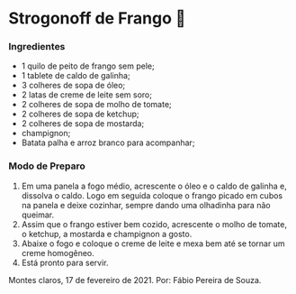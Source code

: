 # Strogonoff de Frango :chicken:

### Ingredientes

 - 1 quilo de peito de frango sem pele;
 - 1 tablete de caldo de galinha;
 - 3 colheres de sopa de óleo;
 - 2 latas de creme de leite sem soro;
 - 2 colheres de sopa de molho de tomate;
 - 2 colheres de sopa de ketchup;
 - 2 colheres de sopa de mostarda;
 - champignon;
 - Batata palha e arroz branco para acompanhar;

### Modo de Preparo

1. Em uma panela a fogo médio, acrescente o óleo e o caldo de galinha e, dissolva o caldo. Logo em seguida coloque o frango picado em cubos na panela e deixe cozinhar, sempre dando uma olhadinha para não queimar.
2. Assim que o frango estiver bem cozido, acrescente o molho de tomate, o ketchup, a mostarda e champignon a gosto.
3. Abaixe o fogo e coloque o creme de leite e mexa bem até se tornar um creme homogêneo.
4. Está pronto para servir.

Montes claros, 17 de fevereiro de 2021. Por: Fábio Pereira de Souza.

